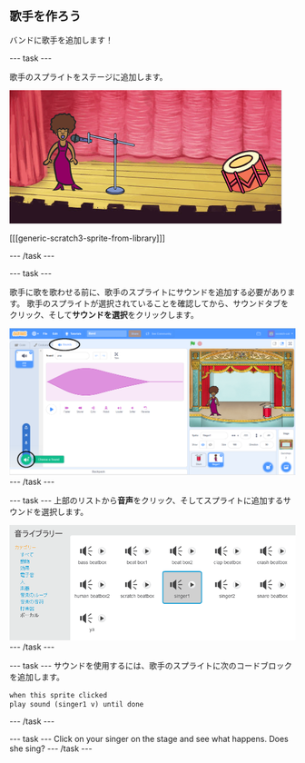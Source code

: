 ## 歌手を作ろう

バンドに歌手を追加します！

\--- task \---

歌手のスプライトをステージに追加します。

![スクリーンショット](images/band-singer-mic.png)

[[[generic-scratch3-sprite-from-library]]]

\--- /task \---

\--- task \---

歌手に歌を歌わせる前に、歌手のスプライトにサウンドを追加する必要があります。 歌手のスプライトが選択されていることを確認してから、サウンドタブをクリック、そして**サウンドを選択**をクリックします。

![スクリーンショット](images/band-import-sound-annotated.png) \--- /task \---

\--- task \--- 上部のリストから**音声**をクリック、そしてスプライトに追加するサウンドを選択します。

![スクリーンショット](images/band-choose-sound.png) \--- /task \---

\--- task \--- サウンドを使用するには、歌手のスプライトに次のコードブロックを追加します。

```blocks3
when this sprite clicked
play sound (singer1 v) until done
```

\--- /task \---

\--- task \--- Click on your singer on the stage and see what happens. Does she sing? \--- /task \---
